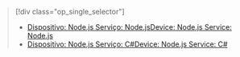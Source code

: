 > [!div class="op_single_selector"]
> * [<span data-ttu-id="2d165-101">Dispositivo: Node.js Serviço: Node.js</span><span class="sxs-lookup"><span data-stu-id="2d165-101">Device: Node.js Service: Node.js</span></span>](../articles/iot-hub/iot-hub-node-node-firmware-update.md)
> * [<span data-ttu-id="2d165-102">Dispositivo: Node.js Serviço: C#</span><span class="sxs-lookup"><span data-stu-id="2d165-102">Device: Node.js Service: C#</span></span>](../articles/iot-hub/iot-hub-csharp-node-firmware-update.md)
> 
> 

